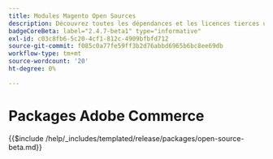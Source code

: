 ```yaml
---
title: Modules Magento Open Sources
description: Découvrez toutes les dépendances et les licences tierces utilisées en Magento Open Source.
badgeCoreBeta: label="2.4.7-beta1" type="informative"
exl-id: c03c8fb6-5c20-4cf1-812c-4909bfbfd712
source-git-commit: f085c0a77fe59ff3b2d76abbd6965b6bc8ee69db
workflow-type: tm+mt
source-wordcount: '20'
ht-degree: 0%

---
```


# Packages Adobe Commerce

{{$include /help/_includes/templated/release/packages/open-source-beta.md}}
